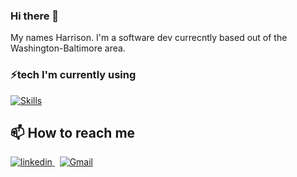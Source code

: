 ### Hi there 👋
My names Harrison. I'm a software dev currecntly based out of the Washington-Baltimore area.

### ⚡tech I'm currently using

[![Skills](https://skillicons.dev/icons?i=python,rails,ruby,docker,c,vim&perline=3)](https://skillicons.dev)</br>

## 📫 How to reach me
<p>
  <a href="https://www.linkedin.com/in/harrison-r-blake/" rel="nofollow noreferrer">
    <img src="https://camo.githubusercontent.com/4ca2e33f17f061ee6eca9d6a8dce66ff705fbfbb2d71e3254be56bc76c080836/68747470733a2f2f696d672e736869656c64732e696f2f62616467652f2d4c696e6b6564496e2d626c75653f7374796c653d666c61742d737175617265266c6f676f3d4c696e6b6564696e266c6f676f436f6c6f723d7768697465266c696e6b3d68747470733a2f2f7777772e6c696e6b6564696e2e636f6d2f696e2f6a617972616a726f7368616e2f" alt="linkedin">
  </a> &nbsp; 
  <a href="mailto:harrison.jobs.me@gmail.com">
    <img src="https://camo.githubusercontent.com/e618c33ad24569893f163b5623b864393634668916dad8a810f11cf5c25079d5/68747470733a2f2f696d672e736869656c64732e696f2f62616467652f2d476d61696c2d6431343833363f7374796c653d666c61742d737175617265266c6f676f3d476d61696c266c6f676f436f6c6f723d7768697465266c696e6b3d6d61696c406a617972616a726f7368616e3140676d61696c2e636f6d" alt="Gmail">
  </a>
</p>

